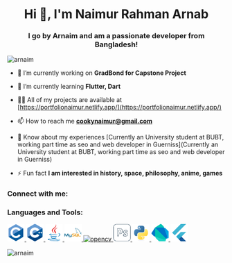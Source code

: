 <h1 align="center">Hi 👋, I'm Naimur Rahman Arnab</h1>
<h3 align="center">I go by Arnaim and am a passionate developer from Bangladesh!</h3>

<p align="left"> <img src="https://komarev.com/ghpvc/?username=arnaim&label=Profile%20views&color=0e75b6&style=flat" alt="arnaim" /> </p>

- 🔭 I’m currently working on **GradBond for Capstone Project**

- 🌱 I’m currently learning **Flutter, Dart**

- 👨‍💻 All of my projects are available at [https://portfolionaimur.netlify.app/](https://portfolionaimur.netlify.app/)

- 📫 How to reach me **cookynaimur@gmail.com**

- 📄 Know about my experiences [Currently an University student at BUBT, working part time as seo and web developer in Guerniss](Currently an University student at BUBT, working part time as seo and web developer in Guerniss)

- ⚡ Fun fact **I am interested in history, space, philosophy, anime, games**

<h3 align="left">Connect with me:</h3>
<p align="left">
</p>

<h3 align="left">Languages and Tools:</h3>
<p align="left">
  <a href="https://www.cprogramming.com/" target="_blank" rel="noreferrer">
    <img src="https://raw.githubusercontent.com/devicons/devicon/master/icons/c/c-original.svg" alt="c" width="40" height="40"/>
  </a>
  <a href="https://www.w3schools.com/cpp/" target="_blank" rel="noreferrer">
    <img src="https://raw.githubusercontent.com/devicons/devicon/master/icons/cplusplus/cplusplus-original.svg" alt="cplusplus" width="40" height="40"/>
  </a>
  <a href="https://www.java.com" target="_blank" rel="noreferrer">
    <img src="https://raw.githubusercontent.com/devicons/devicon/master/icons/java/java-original.svg" alt="java" width="40" height="40"/>
  </a>
  <a href="https://www.mysql.com/" target="_blank" rel="noreferrer">
    <img src="https://raw.githubusercontent.com/devicons/devicon/master/icons/mysql/mysql-original-wordmark.svg" alt="mysql" width="40" height="40"/>
  </a>
  <a href="https://opencv.org/" target="_blank" rel="noreferrer">
    <img src="https://www.vectorlogo.zone/logos/opencv/opencv-icon.svg" alt="opencv" width="40" height="40"/>
  </a>
  <a href="https://www.photoshop.com/en" target="_blank" rel="noreferrer">
    <img src="https://raw.githubusercontent.com/devicons/devicon/master/icons/photoshop/photoshop-line.svg" alt="photoshop" width="40" height="40"/>
  </a>
  <a href="https://www.python.org" target="_blank" rel="noreferrer">
    <img src="https://raw.githubusercontent.com/devicons/devicon/master/icons/python/python-original.svg" alt="python" width="40" height="40"/>
  </a>
  <a href="https://dart.dev/" target="_blank" rel="noreferrer">
    <img src="https://raw.githubusercontent.com/devicons/devicon/master/icons/dart/dart-original.svg" alt="dart" width="40" height="40"/>
  </a>
  <a href="https://flutter.dev/" target="_blank" rel="noreferrer">
    <img src="https://raw.githubusercontent.com/devicons/devicon/master/icons/flutter/flutter-original.svg" alt="flutter" width="40" height="40"/>
  </a>
</p>


<p><img align="center" src="https://github-readme-stats.vercel.app/api/top-langs?username=arnaim&show_icons=true&locale=en&layout=compact" alt="arnaim" /></p>
